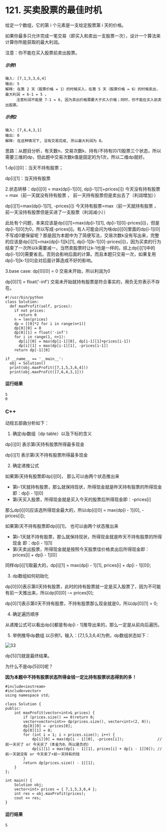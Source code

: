 # 121. 买卖股票的最佳时机
给定一个数组，它的第 i 个元素是一支给定股票第 i 天的价格。

如果你最多只允许完成一笔交易（即买入和卖出一支股票一次），设计一个算法来计算你所能获取的最大利润。

注意：你不能在买入股票前卖出股票。

##### 示例1
    输入: [7,1,5,3,6,4]
    输出: 5
    解释: 在第 2 天（股票价格 = 1）的时候买入，在第 5 天（股票价格 = 6）的时候卖出，最大利润 = 6-1 = 5 。
         注意利润不能是 7-1 = 6, 因为卖出价格需要大于买入价格；同时，你不能在买入前卖出股票。

##### 示例2
    输入: [7,6,4,3,1]
    输出: 0
    解释: 在这种情况下, 没有交易完成, 所以最大利润为 0。

思路：从题目分析，有天数n、交易次数k、持有/不持有[0/1]股票三个状态，所以需要三维的dp，但此题中交易次数k值是固定的为1次，所以二维dp就好。

1.dp[i][0]：当天不持有股票；

dp[i][1]：当天持有股票

2.状态转移：dp[i][0] = max(dp[i-1][0], dp[i-1][1]+prices[i])  今天没有持有股票 = max（前一天就没有持有股票 ， 前一天持有股票但是卖出去了（利润增加））

dp[i][1]=max(dp[i-1][1], -prices[i])  今天持有股票=max（前一天就持有股票 ， 前一天没持有股票但是买进了一支股票（利润减小））

此处有个问题，本来应该是dp[i][1]=max(dp[i-1][1], dp[i-1][0]-prices[i])，但是dp[i-1][0]为0，所以写成-prices[i]。有人可能会问为啥dp[i][0]里面的dp[i-1][0]不写成0要保留呢？那是因为本题中为了简便写法，交易次数k没有写出来，完整的应该是dp[i][1]=max(dp[i-1][k][1], dp[i-1][k-1][0]-prices[i])，因为买卖的行为结束了一次所以k需要减一，当然卖股票时让k-1也是一样的。综上dp[i][1]中的dp[i-1][0]需要省去。否则会影响后面的计算。而且本题只交易一次，如果复用dp[i-1][k-1][0]会对后面计算造成不好的影响。

3.base case: dp[0][0] = 0 交易未开始，所以利润为0

dp[0][1] = float('-inf') 交易未开始就持有股票是符合事实的，用负无穷表示不存在。

    #!/usr/bin/python
    class Solution:
      def maxProfit(self, prices):
        if not prices:
          return 0
        n = len(prices)
        dp = [[0]*2 for i in range(n+1)]
        dp[0][0] = 0
        dp[0][1] = float('-inf')
        for i in range(1, n+1):
          dp[i][0] = max(dp[i-1][0], dp[i-1][1]+prices[i-1])
          dp[i][1] = max(dp[i-1][1], -prices[i-1])
        return dp[-1][0]

    if __name__ == '__main__':
      obj = Solution()
      print(obj.maxProfit([7,1,5,3,6,4]))
      print(obj.maxProfit([7,6,4,3,1]))
 
#### 运行结果
    5
    0

### C++

动规五部曲分析如下：

1. 确定dp数组（dp table）以及下标的含义

dp[i][0] 表示第i天持有股票所得最多现金

dp[i][1] 表示第i天不持有股票所得最多现金

2. 确定递推公式

如果第i天持有股票即dp[i][0]， 那么可以由两个状态推出来

* 第i-1天就持有股票，那么就保持现状，所得现金就是昨天持有股票的所得现金 即：dp[i - 1][0]
* 第i天买入股票，所得现金就是买入今天的股票后所得现金即：-prices[i]

那么dp[i][0]应该选所得现金最大的，所以dp[i][0] = max(dp[i - 1][0], -prices[i]);

如果第i天不持有股票即dp[i][1]， 也可以由两个状态推出来

* 第i-1天就不持有股票，那么就保持现状，所得现金就是昨天不持有股票的所得现金 即：dp[i - 1][1]
* 第i天卖出股票，所得现金就是按照今天股票佳价格卖出后所得现金即：prices[i] + dp[i - 1][0]

同样dp[i][1]取最大的，dp[i][1] = max(dp[i - 1][1], prices[i] + dp[i - 1][0]);

3. dp数组如何初始化

dp[0][0]表示第0天持有股票，此时的持有股票就一定是买入股票了，因为不可能有前一天推出来，所以dp[0][0] -= prices[0];

dp[0][1]表示第0天不持有股票，不持有股票那么现金就是0，所以dp[0][1] = 0;

4. 确定遍历顺序

从递推公式可以看出dp[i]都是有dp[i - 1]推导出来的，那么一定是从前向后遍历。

5. 举例推导dp数组
以示例1，输入：[7,1,5,3,6,4]为例，dp数组状态如下：

![33](https://github.com/CamWu-cyber/leetcode/blob/master/%E5%8A%A8%E6%80%81%E8%A7%84%E5%88%92/33.png)

dp[5][1]就是最终结果。

为什么不是dp[5][0]呢？

**因为本题中不持有股票状态所得金钱一定比持有股票状态得到的多！**

    #include<iostream>
    #include<vector>
    using namespace std;

    class Solution {
    public:
        int maxProfit(vector<int>& prices) {
            if (prices.size() == 0)return 0;
            vector<vector<int>> dp(prices.size(), vector<int>(2, 0));
            dp[0][0] = -prices[0];
            dp[0][1] = 0;
            for (int i = 1; i < prices.size(); i++) {
                dp[i][0] = max(dp[i - 1][0], -prices[i]);               // 前一天买了 or 今天买了（本金为0，所以是负的）
                dp[i][1] = max(dp[i - 1][1], prices[i] + dp[i - 1][0]); // 前一天就没有 or 今天卖了+前一天持有的钱
            }
            return dp[prices.size() - 1][1];
        }
    };

    int main() {
        Solution obj;
        vector<int> prices = { 7,1,5,3,6,4 };
        int res = obj.maxProfit(prices);
        cout << res;
    }
    
#### 运行结果
    5
